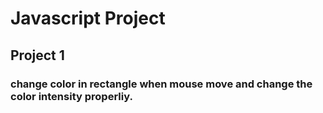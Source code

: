 # Javascript Project
## Project 1
### change color  in rectangle when mouse  move and change the color intensity properliy.
